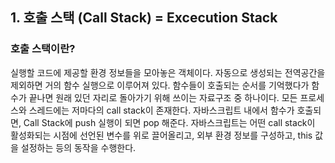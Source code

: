 ## 1. 호출 스택 (Call Stack) = Excecution Stack

### 호출 스택이란?
실행할 코드에 제공할 환경 정보들을 모아놓은 객체이다. 자동으로 생성되는 전역공간을 제외하면 거의 함수 실행으로 이루어져 있다.
함수들이 호출되는 순서를 기억했다가 함수가 끝나면 원래 있던 자리로 돌아가기 위해 쓰이는 자료구조 중 하나이다. 모든 프로세스와 스레드에는 저마다의 call stack이 존재한다.
자바스크립트 내에서 함수가 호출되면, Call Stack에 push 실행이 되면 pop 해준다.
자바스크립트는 어떤 call stack이 활성화되는 시점에 선언된 변수를 위로 끌어올리고, 외부 환경 정보를 구성하고, this 값을 설정하는 등의 동작을 수행한다.
